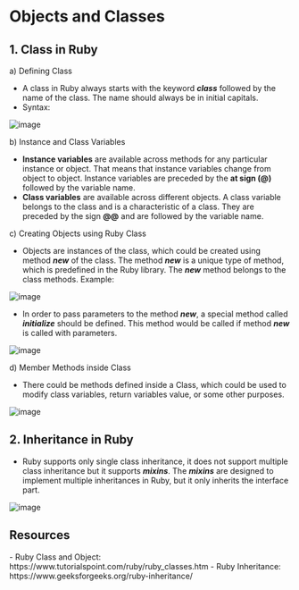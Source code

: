 <h1>Objects and Classes</h1>

<h2>1. Class in Ruby</h2>

a) Defining Class
- A class in Ruby always starts with the keyword ***class*** followed by the name of the class. The name should always be in initial capitals.
- Syntax: 

![image](https://user-images.githubusercontent.com/93970330/163698193-05f12d96-5b82-4ebe-95d6-3a80c2b1ddd7.png)

b) Instance and Class Variables

- **Instance variables** are available across methods for any particular instance or object. That means that instance variables change from object to object. Instance variables are preceded by the **at sign (@)** followed by the variable name.
- **Class variables** are available across different objects. A class variable belongs to the class and is a characteristic of a class. They are preceded by the sign **@@** and are followed by the variable name.

c) Creating Objects using Ruby Class

- Objects are instances of the class, which could be created using method ***new*** of the class. The method ***new*** is a unique type of method, which is predefined in the Ruby library. The ***new*** method belongs to the class methods. Example:

![image](https://user-images.githubusercontent.com/93970330/163698481-b832ed74-cff5-4e6b-94c5-60e478b33ce5.png)

- In order to pass parameters to the method ***new***, a special method called ***initialize*** should be defined. This method would be called if method ***new*** is called with parameters.

![image](https://user-images.githubusercontent.com/93970330/163698695-0a273aee-71f1-4e06-bbb5-35e223749777.png)

d) Member Methods inside Class

- There could be methods defined inside a Class, which could be used to modify class variables, return variables value, or some other purposes. 

![image](https://user-images.githubusercontent.com/93970330/163698842-ab9d2fbe-0d11-4aa5-af95-9436d6c02b4f.png)

<h2>2. Inheritance in Ruby</h2>

- Ruby supports only single class inheritance, it does not support multiple class inheritance but it supports ***mixins***. The ***mixins*** are designed to implement multiple inheritances in Ruby, but it only inherits the interface part.

![image](https://user-images.githubusercontent.com/93970330/163701738-1a573676-00c7-428f-b9ed-dfab486c6bf5.png)

<h2>Resources</h2>
- Ruby Class and Object: https://www.tutorialspoint.com/ruby/ruby_classes.htm
- Ruby Inheritance: https://www.geeksforgeeks.org/ruby-inheritance/
